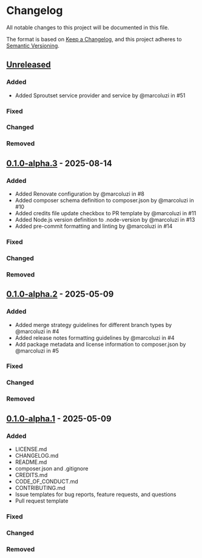 # Changelog

All notable changes to this project will be documented in this file.

The format is based on [Keep a Changelog](https://keepachangelog.com/en/1.1.0/),
and this project adheres to [Semantic Versioning](https://semver.org/spec/v2.0.0.html).

## [Unreleased]

### Added

- Added Sproutset service provider and service by @marcoluzi in #51

### Fixed

### Changed

### Removed

## [0.1.0-alpha.3] - 2025-08-14

### Added

- Added Renovate configuration by @marcoluzi in #8
- Added composer schema definition to composer.json by @marcoluzi in #10
- Added credits file update checkbox to PR template by @marcoluzi in #11
- Added Node.js version definition to .node-version by @marcoluzi in #13
- Added pre-commit formatting and linting by @marcoluzi in #14

### Fixed

### Changed

### Removed

## [0.1.0-alpha.2] - 2025-05-09

### Added

- Added merge strategy guidelines for different branch types by @marcoluzi in #4
- Added release notes formatting guidelines by @marcoluzi in #4
- Add package metadata and license information to composer.json by @marcoluzi in #5

### Fixed

### Changed

### Removed

## [0.1.0-alpha.1] - 2025-05-09

### Added

- LICENSE.md
- CHANGELOG.md
- README.md
- composer.json and .gitignore
- CREDITS.md
- CODE_OF_CONDUCT.md
- CONTRIBUTING.md
- Issue templates for bug reports, feature requests, and questions
- Pull request template

### Fixed

### Changed

### Removed

[unreleased]: https://github.com/webkinder/sproutset/compare/v0.1.0-alpha.3...develop
[0.1.0-alpha.3]: https://github.com/webkinder/sproutset/releases/tag/v0.1.0-alpha.3
[0.1.0-alpha.2]: https://github.com/webkinder/sproutset/releases/tag/v0.1.0-alpha.2
[0.1.0-alpha.1]: https://github.com/webkinder/sproutset/releases/tag/v0.1.0-alpha.1
